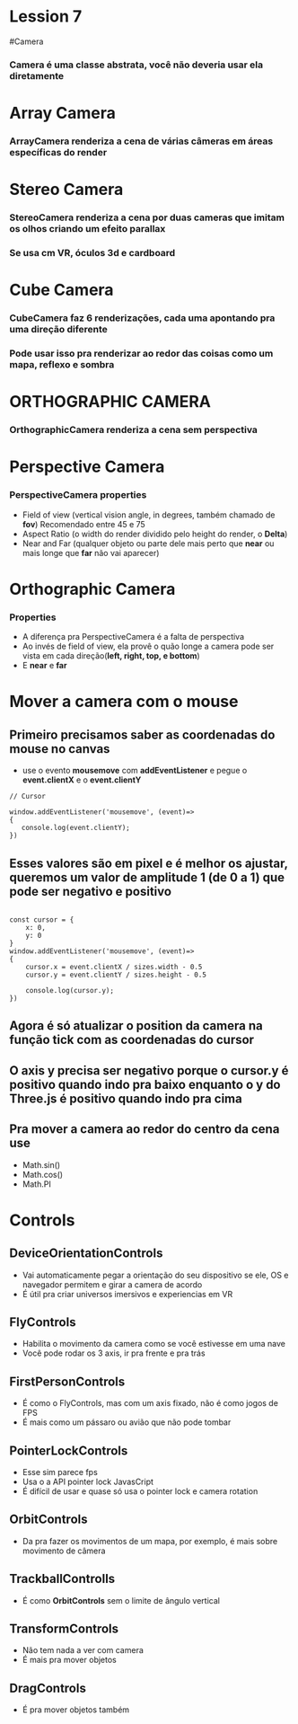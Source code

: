 # Lession 7

#Camera

### Camera é uma classe abstrata, você não deveria usar ela diretamente



# Array Camera

### ArrayCamera renderiza a cena de várias câmeras em áreas específicas do render



# Stereo Camera

### StereoCamera renderiza a cena por duas cameras que imitam os olhos criando um **efeito parallax**
### Se usa cm VR, óculos 3d e cardboard



# Cube Camera

### CubeCamera faz 6 renderizações, cada uma apontando pra uma direção diferente
### Pode usar isso pra renderizar ao redor das coisas como um mapa, reflexo e sombra



# ORTHOGRAPHIC CAMERA
### OrthographicCamera renderiza a cena sem perspectiva



# Perspective Camera
### PerspectiveCamera properties

 - Field of view (vertical vision angle, in degrees, também chamado de **fov**) Recomendado entre 45 e 75
 - Aspect Ratio (o width do render dividido pelo height do render, o **Delta**)
 - Near and Far (qualquer objeto ou parte dele mais perto que **near** ou mais longe que **far** não vai aparecer)
 
 # Orthographic Camera
 ### Properties
 
  - A diferença pra PerspectiveCamera é a falta de perspectiva
  - Ao invés de field of view, ela provê o quão longe a camera pode ser vista em cada direção(**left, right, top, e bottom**)
  - E **near** e **far**
  
  
  # Mover a camera com o mouse
  ## Primeiro precisamos saber as coordenadas do mouse no canvas
   - use o evento **mousemove** com **addEventListener** e pegue o **event.clientX** e o **event.clientY**

 ```
 // Cursor

window.addEventListener('mousemove', (event)=>
{
    console.log(event.clientY);
})
```
## Esses valores são em pixel e é melhor os ajustar, queremos um valor de amplitude 1 (**de 0 a 1**) que pode ser negativo e positivo
```

const cursor = {
    x: 0,
    y: 0
}
window.addEventListener('mousemove', (event)=>
{
    cursor.x = event.clientX / sizes.width - 0.5
    cursor.y = event.clientY / sizes.height - 0.5

    console.log(cursor.y);
})
```

## Agora é só atualizar o **position** da camera na função **tick** com as coordenadas do cursor
## O axis **y** precisa ser negativo porque o **cursor.y** é positivo quando indo pra baixo enquanto o **y** do Three.js é positivo quando indo pra cima
## Pra mover a camera ao redor do centro da cena use 
 - Math.sin()
 - Math.cos()
 - Math.PI
 
 
 
 
 # Controls
 ## DeviceOrientationControls
  - Vai automaticamente pegar a orientação do seu dispositivo se ele, OS e navegador permitem e girar a camera de acordo
  - É útil pra criar universos imersivos e experiencias em VR
  
  ## FlyControls
   - Habilita o movimento da camera como se você estivesse em uma nave
   - Você pode rodar os 3 axis, ir pra frente e pra trás
   
   
   ## FirstPersonControls
   - É como o FlyControls, mas com um axis fixado, não é como jogos de FPS
   - É mais como um pássaro ou avião que não pode tombar
   
   
   ## PointerLockControls
   - Esse sim parece fps
   - Usa o a API pointer lock JavasCript
   - É difícil de usar e quase só usa o pointer lock e camera rotation
   
   ## OrbitControls
   - Da pra fazer os movimentos de um mapa, por exemplo, é mais sobre movimento de câmera
   
   ## TrackballControlls
   - É como **OrbitControls** sem o limite de ângulo vertical

   ## TransformControls
   - Não tem nada a ver com camera
   - É mais pra mover objetos
   
   ## DragControls
   - É pra mover objetos também
   
   

